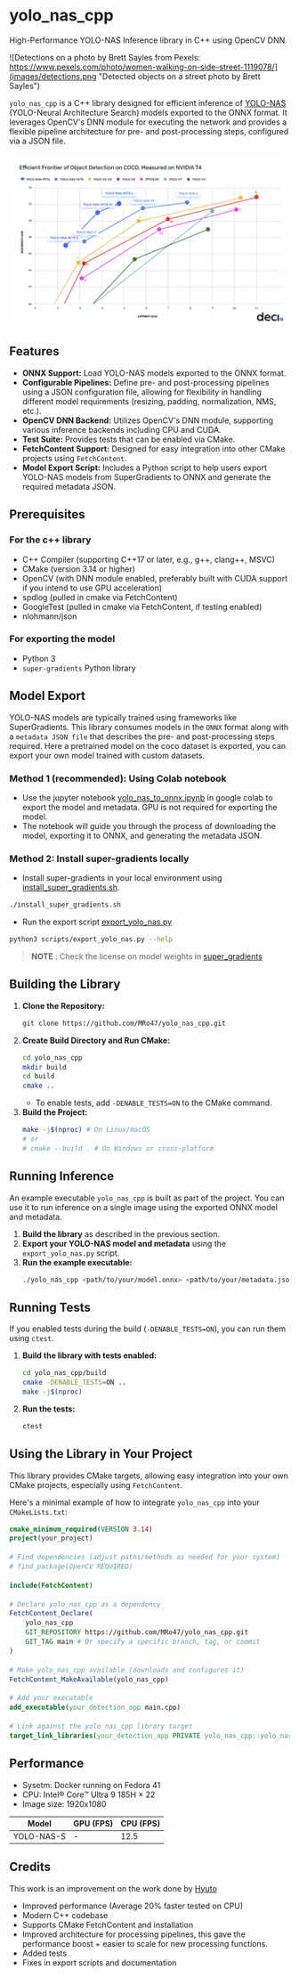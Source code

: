 # yolo_nas_cpp
High-Performance YOLO-NAS Inference library in C++ using OpenCV DNN.

![Detections on a photo by Brett Sayles from Pexels: https://www.pexels.com/photo/women-walking-on-side-street-1119078/](images/detections.png "Detected objects on a street photo by Brett Sayles")

`yolo_nas_cpp` is a C++ library designed for efficient inference of [YOLO-NAS](https://github.com/Deci-AI/super-gradients/blob/master/YOLONAS.md) (YOLO-Neural Architecture Search) models exported to the ONNX format. It leverages OpenCV's DNN module for executing the network and provides a flexible pipeline architecture for pre- and post-processing steps, configured via a JSON file.

![YOLO-NAS Performance](https://github.com/Deci-AI/super-gradients/blob/e0ccacf8868ffa1296fa4f8407c03d2bc227312c/documentation/source/images/yolo_nas_frontier.png "YOLO-NAS performance comparison chart from Deci.ai")

## Features

*   **ONNX Support:** Load YOLO-NAS models exported to the ONNX format.
*   **Configurable Pipelines:** Define pre- and post-processing pipelines using a JSON configuration file, allowing for flexibility in handling different model requirements (resizing, padding, normalization, NMS, etc.).
*   **OpenCV DNN Backend:** Utilizes OpenCV's DNN module, supporting various inference backends including CPU and CUDA.
*   **Test Suite:** Provides tests that can be enabled via CMake.
*   **FetchContent Support:** Designed for easy integration into other CMake projects using `FetchContent`.
*   **Model Export Script:** Includes a Python script to help users export YOLO-NAS models from SuperGradients to ONNX and generate the required metadata JSON.

## Prerequisites

### For the c++ library
*   C++ Compiler (supporting C++17 or later, e.g., g++, clang++, MSVC)
*   CMake (version 3.14 or higher)
*   OpenCV (with DNN module enabled, preferably built with CUDA support if you intend to use GPU acceleration)
*   spdlog (pulled in cmake via FetchContent)
*   GoogleTest (pulled in cmake via FetchContent, if testing enabled)
*   nlohmann/json

### For exporting the model
*   Python 3
*   `super-gradients` Python library

## Model Export

YOLO-NAS models are typically trained using frameworks like SuperGradients. This library consumes models in the `ONNX` format along with a `metadata JSON file` that describes the pre- and post-processing steps required. Here a pretrained model on the coco dataset is exported, you can export your own model trained with custom datasets.

### Method 1 (recommended): Using Colab notebook

- Use the jupyter notebook [yolo_nas_to_onnx.ipynb](https://github.com/MRo47/yolo_nas_cpp/blob/main/utils/yolo_nas_to_onnx.ipynb) in google colab to export the model and metadata. GPU is not required for exporting the model.
- The notebook will guide you through the process of downloading the model, exporting it to ONNX, and generating the metadata JSON.

### Method 2: Install super-gradients locally

- Install super-gradients in your local environment using [install_super_gradients.sh](utils/install_super_gradients.sh).
```bash
./install_super_gradients.sh
```
- Run the export script [export_yolo_nas.py](utils/export_yolo_nas.py)
```bash
python3 scripts/export_yolo_nas.py --help
```

> __NOTE__ : Check the license on model weights in [super_gradients](https://github.com/Deci-AI/super-gradients/blob/master/LICENSE.YOLONAS.md)

## Building the Library

1.  **Clone the Repository:**
    ```bash
    git clone https://github.com/MRo47/yolo_nas_cpp.git
    ```
2.  **Create Build Directory and Run CMake:**
    ```bash
    cd yolo_nas_cpp
    mkdir build
    cd build
    cmake ..
    ```
    *   To enable tests, add `-DENABLE_TESTS=ON` to the CMake command.
3.  **Build the Project:**
    ```bash
    make -j$(nproc) # On Linux/macOS
    # or
    # cmake --build . # On Windows or cross-platform
    ```

## Running Inference

An example executable `yolo_nas_cpp` is built as part of the project. You can use it to run inference on a single image using the exported ONNX model and metadata.

1.  **Build the library** as described in the previous section.
2.  **Export your YOLO-NAS model and metadata** using the `export_yolo_nas.py` script.
3.  **Run the example executable:**
    ```bash
    ./yolo_nas_cpp <path/to/your/model.onnx> <path/to/your/metadata.json> <path/to/your/image.jpg>
    ```

## Running Tests

If you enabled tests during the build (`-DENABLE_TESTS=ON`), you can run them using `ctest`.

1.  **Build the library with tests enabled:**
    ```bash
    cd yolo_nas_cpp/build
    cmake -DENABLE_TESTS=ON ..
    make -j$(nproc)
    ```
2.  **Run the tests:**
    ```bash
    ctest
    ```

## Using the Library in Your Project

This library provides CMake targets, allowing easy integration into your own CMake projects, especially using `FetchContent`.

Here's a minimal example of how to integrate `yolo_nas_cpp` into your `CMakeLists.txt`:

```cmake
cmake_minimum_required(VERSION 3.14)
project(your_project)

# Find dependencies (adjust paths/methods as needed for your system)
# find_package(OpenCV REQUIRED)

include(FetchContent)

# Declare yolo_nas_cpp as a dependency
FetchContent_Declare(
    yolo_nas_cpp
    GIT_REPOSITORY https://github.com/MRo47/yolo_nas_cpp.git
    GIT_TAG main # Or specify a specific branch, tag, or commit
)

# Make yolo_nas_cpp available (downloads and configures it)
FetchContent_MakeAvailable(yolo_nas_cpp)

# Add your executable
add_executable(your_detection_app main.cpp)

# Link against the yolo_nas_cpp library target
target_link_libraries(your_detection_app PRIVATE yolo_nas_cpp::yolo_nas_cpp)
```

## Performance

- Sysetm: Docker running on Fedora 41
- CPU: Intel® Core™ Ultra 9 185H × 22
- Image size: 1920x1080

| Model | GPU (FPS) | CPU (FPS) |
| --- | --- | --- |
| YOLO-NAS-S | - | 12.5 |

## Credits

This work is an improvement on the work done by [Hyuto](https://github.com/Hyuto/yolo-nas-onnx)
- Improved performance (Average 20% faster tested on CPU)
- Modern C++ codebase
- Supports CMake FetchContent and installation
- Improved architecture for processing pipelines, this gave the performance boost + easier to scale for new processing functions.
- Added tests
- Fixes in export scripts and documentation
